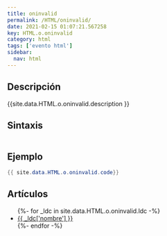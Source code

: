 ```yaml
---
title: oninvalid
permalink: /HTML/oninvalid/
date: 2021-02-15 01:07:21.567258
key: HTML.o.oninvalid
category: html
tags: ['evento html']
sidebar: 
  nav: html
---
```


## Descripción
{{site.data.HTML.o.oninvalid.description }}

## Sintaxis
~~~html
~~~

## Ejemplo
~~~java
{{ site.data.HTML.o.oninvalid.code}}
~~~

## Artículos
<ul>
{%- for _ldc in site.data.HTML.o.oninvalid.ldc -%}
   <li>
       <a href="{{_ldc['url'] }}">{{ _ldc['nombre'] }}</a>
   </li>
{%- endfor -%}
</ul>
